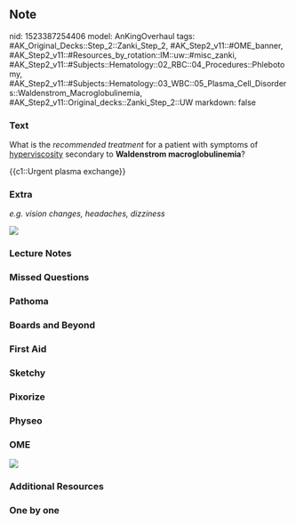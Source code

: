 ## Note
nid: 1523387254406
model: AnKingOverhaul
tags: #AK_Original_Decks::Step_2::Zanki_Step_2, #AK_Step2_v11::#OME_banner, #AK_Step2_v11::#Resources_by_rotation::IM::uw::#misc_zanki, #AK_Step2_v11::#Subjects::Hematology::02_RBC::04_Procedures::Phlebotomy, #AK_Step2_v11::#Subjects::Hematology::03_WBC::05_Plasma_Cell_Disorders::Waldenstrom_Macroglobulinemia, #AK_Step2_v11::Original_decks::Zanki_Step_2::UW
markdown: false

### Text
What is the <i>recommended treatment</i> for a patient with
symptoms of <u>hyperviscosity</u> secondary to <b>Waldenstrom
macroglobulinemia</b>?
<div>
  {{c1::Urgent plasma exchange}}
</div>

### Extra
<i>e.g. vision changes, headaches, dizziness</i>
<div>
  <i><img src="wat.png"></i>
</div>

### Lecture Notes


### Missed Questions


### Pathoma


### Boards and Beyond


### First Aid


### Sketchy


### Pixorize


### Physeo


### OME
<div class="ome-widget">
  <a href="https://onlinemeded.org?ref=anki"><img src=
  "_OME_AnkiFlashcards_General_7.png"></a>
</div>

### Additional Resources


### One by one

